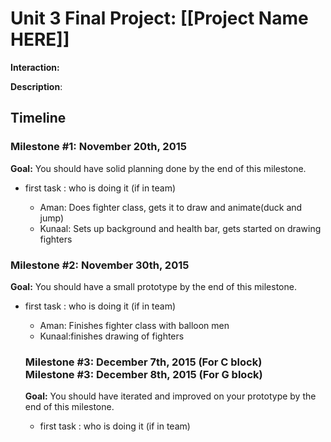 <h1>Unit 3 Final Project: [[Project Name HERE]]</h1>

<strong>Interaction:</strong>

<strong>Description</strong>:

<h2>Timeline</h2>

<div>
  <h3>Milestone #1: November 20th, 2015 </h3>
  <strong>Goal:</strong> You should have solid planning done by the end of this milestone.
  <ul>
    <li>first task : who is doing it (if in team)</li>
    <ul>
      <li>
        Aman: Does fighter class, gets it to draw and animate(duck and jump)
      </li>
      <li>
        Kunaal: Sets up background and health bar, gets started on drawing fighters
      </li>
    </ul>
  </ul>
</div>

<p>
  <h3>Milestone #2: November 30th, 2015 </h3>
  <strong>Goal:</strong> You should have a small prototype by the end of this milestone.
  <ul>
    <li>first task : who is doing it (if in team)</li>
    <ul>
        <li>
            Aman: Finishes fighter class with balloon men
        </li>
        <li>
            Kunaal:finishes drawing of fighters
  </ul>
</p>

<div>
  <h3>Milestone #3: December 7th, 2015 (For C block)</br>
  Milestone #3: December 8th, 2015 (For G block) </h3>
  <strong>Goal:</strong> You should have iterated and improved on your prototype by the end of this milestone.
  <ul>
    <li>first task : who is doing it (if in team)</li>

  </ul>
</div>
